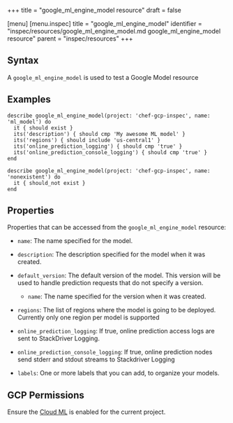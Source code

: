 +++
title = "google_ml_engine_model resource"
draft = false

[menu]
  [menu.inspec]
    title = "google_ml_engine_model"
    identifier = "inspec/resources/google_ml_engine_model.md google_ml_engine_model resource"
    parent = "inspec/resources"
+++


## Syntax
A `google_ml_engine_model` is used to test a Google Model resource

## Examples
```
describe google_ml_engine_model(project: 'chef-gcp-inspec', name: 'ml_model') do
  it { should exist }
  its('description') { should cmp 'My awesome ML model' }
  its('regions') { should include 'us-central1' }
  its('online_prediction_logging') { should cmp 'true' }
  its('online_prediction_console_logging') { should cmp 'true' }
end

describe google_ml_engine_model(project: 'chef-gcp-inspec', name: 'nonexistent') do
  it { should_not exist }
end
```

## Properties
Properties that can be accessed from the `google_ml_engine_model` resource:


  * `name`: The name specified for the model.

  * `description`: The description specified for the model when it was created.

  * `default_version`: The default version of the model. This version will be used to handle prediction requests that do not specify a version.

    * `name`: The name specified for the version when it was created.

  * `regions`: The list of regions where the model is going to be deployed. Currently only one region per model is supported

  * `online_prediction_logging`: If true, online prediction access logs are sent to StackDriver Logging.

  * `online_prediction_console_logging`: If true, online prediction nodes send stderr and stdout streams to Stackdriver Logging

  * `labels`: One or more labels that you can add, to organize your models.


## GCP Permissions

Ensure the [Cloud ML](https://console.cloud.google.com/apis/library/ml.googleapis.com) is enabled for the current project.
